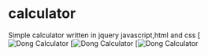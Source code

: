 # calculator
Simple calculator written in jquery javascript,html and css
[![Dong Calculator]()
[![Dong Calculator]()
[![Dong Calculator]()
